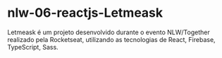 # nlw-06-reactjs-Letmeask
Letmeask é um projeto desenvolvido durante o evento NLW/Together realizado pela Rocketseat, utilizando as tecnologias de React, Firebase, TypeScript, Sass.
